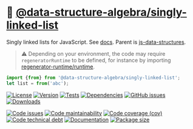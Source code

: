:izakaya_lantern: [@data-structure-algebra/singly-linked-list](https://data-structure-algebra.github.io/singly-linked-list)
==

Singly linked lists for JavaScript.
See [docs](https://data-structure-algebra.github.io/singly-linked-list/index.html).
Parent is [js-data-structures](https://github.com/make-github-pseudonymous-again/js-data-structures).

> :warning: Depending on your environment, the code may require
> `regeneratorRuntime` to be defined, for instance by importing
> [regenerator-runtime/runtime](https://www.npmjs.com/package/regenerator-runtime).

```js
import {from} from '@data-structure-algebra/singly-linked-list';
let list = from('abc');
```

[![License](https://img.shields.io/github/license/data-structure-algebra/singly-linked-list.svg)](https://raw.githubusercontent.com/data-structure-algebra/singly-linked-list/main/LICENSE)
[![Version](https://img.shields.io/npm/v/@data-structure-algebra/singly-linked-list.svg)](https://www.npmjs.org/package/@data-structure-algebra/singly-linked-list)
[![Tests](https://img.shields.io/github/workflow/status/data-structure-algebra/singly-linked-list/ci?event=push&label=tests)](https://github.com/data-structure-algebra/singly-linked-list/actions/workflows/ci.yml?query=branch:main)
[![Dependencies](https://img.shields.io/librariesio/github/data-structure-algebra/singly-linked-list.svg)](https://github.com/data-structure-algebra/singly-linked-list/network/dependencies)
[![GitHub issues](https://img.shields.io/github/issues/data-structure-algebra/singly-linked-list.svg)](https://github.com/data-structure-algebra/singly-linked-list/issues)
[![Downloads](https://img.shields.io/npm/dm/@data-structure-algebra/singly-linked-list.svg)](https://www.npmjs.org/package/@data-structure-algebra/singly-linked-list)

[![Code issues](https://img.shields.io/codeclimate/issues/data-structure-algebra/singly-linked-list.svg)](https://codeclimate.com/github/data-structure-algebra/singly-linked-list/issues)
[![Code maintainability](https://img.shields.io/codeclimate/maintainability/data-structure-algebra/singly-linked-list.svg)](https://codeclimate.com/github/data-structure-algebra/singly-linked-list/trends/churn)
[![Code coverage (cov)](https://img.shields.io/codecov/c/gh/data-structure-algebra/singly-linked-list/main.svg)](https://codecov.io/gh/data-structure-algebra/singly-linked-list)
[![Code technical debt](https://img.shields.io/codeclimate/tech-debt/data-structure-algebra/singly-linked-list.svg)](https://codeclimate.com/github/data-structure-algebra/singly-linked-list/trends/technical_debt)
[![Documentation](https://data-structure-algebra.github.io/singly-linked-list/badge.svg)](https://data-structure-algebra.github.io/singly-linked-list/source.html)
[![Package size](https://img.shields.io/bundlephobia/minzip/@data-structure-algebra/singly-linked-list)](https://bundlephobia.com/result?p=@data-structure-algebra/singly-linked-list)
